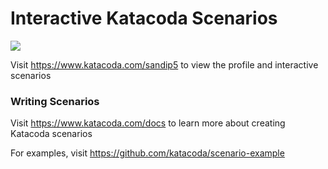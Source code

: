 # Interactive Katacoda Scenarios

[![](http://shields.katacoda.com/katacoda/sandip5/count.svg)](https://www.katacoda.com/sandip5 "Get your profile on Katacoda.com")

Visit https://www.katacoda.com/sandip5 to view the profile and interactive scenarios

### Writing Scenarios
Visit https://www.katacoda.com/docs to learn more about creating Katacoda scenarios

For examples, visit https://github.com/katacoda/scenario-example
